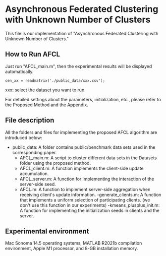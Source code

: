# Asynchronous Federated Clustering with Unknown Number of Clusters

This file is our implementation of  "Asynchronous Federated Clustering with Unknown Number of Clusters."

## How to Run AFCL

Just run "AFCL_main.m", then the experimental results will be displayed automatically. 

```
cen_xx = readmatrix('./public_data/xxx.csv');
```
xxx: select the dataset you want to run

For detailed settings about the parameters, initialization, etc., please refer to the Proposed Method and the Appendix.


## File description

All the folders and files for implementing the proposed AFCL algorithm are introduced below:
- public_data: A folder contains public/benchmark data sets used in the corresponding paper.
   - AFCL_main.m: A script to cluster different data sets in the Datasets folder using the proposed method.
   - AFCL_client.m: A function implements the client-side update accumulation. 
   - AFCL_server.m: A function for implementing the interaction of the server-side seed.
   - AFCL.m: A function to implement server-side aggregation when receiving client's update information.
   -generate_clients.m: A function that implements a uniform selection of participating clients. (we don't use this function in our experiments)
   -kmeans_plusplus_init.m: A function for implementing the initialization seeds in clients and the server.

## Experimental environment
Mac Sonoma 14.5 operating systems, MATLAB R2021b compilation environment, Apple M1 processor, and 8-GB installation memory.
